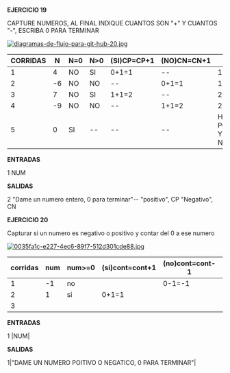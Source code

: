 **EJERCICIO 19**

CAPTURE NUMEROS, AL FINAL INDIQUE CUANTOS SON "+" Y CUANTOS "-", ESCRIBA 0 PARA TERMINAR

[![diagramas-de-flujo-para-git-hub-20.jpg](https://i.postimg.cc/xjyqLsB6/diagramas-de-flujo-para-git-hub-20.jpg)](https://postimg.cc/0rj8sCkS)

|CORRIDAS|N|N=0|N>0|(SI)CP=CP+1|(NO)CN=CN+1|MSJ|
|-|-|-|-|-|-|-|
|1|4|NO|SI|0+1=1|--|1
|2|-6|NO|NO|--|0+1=1|1|
|3|7|NO|SI|1+1=2|--|2|
|4|-9|NO|NO|--|1+1=2|2|
|5|0|SI|--|--|--|HAY DOS POSITIVOS Y DOS NEGATIVOS|

**ENTRADAS**

1 NUM

**SALIDAS**

2 "Dame un numero entero, 0 para terminar"-- "positivo", CP "Negativo", CN

**EJERCICIO 20**

Capturar si un numero es negativo o positivo y contar del 0 a ese numero

[![0035fa1c-e227-4ec6-89f7-512d301cde88.jpg](https://i.postimg.cc/C5PRk5dj/0035fa1c-e227-4ec6-89f7-512d301cde88.jpg)](https://postimg.cc/GTD31cF2)

|corridas|num|num>=0|(si)cont=cont+1|(no)cont=cont-1|(si)cont=num?|(no)cont=num?|
|-|-|-|-|-|-|-|
|1|-1|no||0-1=-1||si|
|2|1|si|0+1=1||si||
|3|||||si|si| 

**ENTRADAS**

1 |NUM|

**SALIDAS**

1|"DAME UN NUMERO POITIVO O NEGATICO, 0 PARA TERMINAR"|
